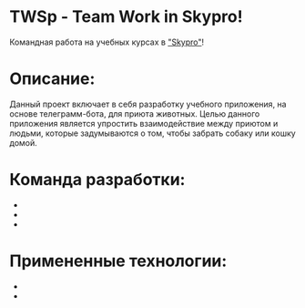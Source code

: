 # TWSp - Team Work in Skypro!
Командная работа на учебных курсах в ["Skypro"](https://my.sky.pro)!
# Описание:
Данный проект включает в себя разработку учебного приложения, на основе телеграмм-бота, для приюта животных. Целью данного приложения является упростить взаимодействие между приютом и людьми, которые задумываются о том, чтобы забрать собаку или кошку домой.
# Команда разработки:
*
*
*
# Примененные технологии:
*
*
